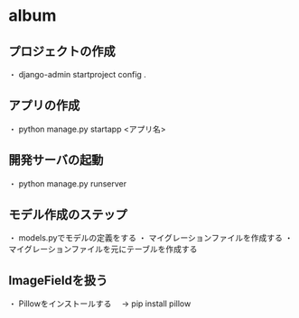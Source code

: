 # album

## プロジェクトの作成
   ・ django-admin startproject config .

## アプリの作成
   ・ python manage.py startapp <アプリ名>

## 開発サーバの起動
   ・ python manage.py runserver

## モデル作成のステップ
   ・ models.pyでモデルの定義をする
   ・ マイグレーションファイルを作成する
   ・ マイグレーションファイルを元にテーブルを作成する

## ImageFieldを扱う
   ・ Pillowをインストールする
   　→ pip install pillow
   